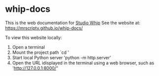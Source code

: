 # whip-docs

This is the web documentation for [Studio Whip](https://github.com/MrScripty/Studio-Whip)
See the website at: https://mrscripty.github.io/whip-docs/


To view this website locally:
1. Open a terminal
2. Mount the project path `cd <path>'
3. Start local Python server 'python -m http.server'
4. Open the URL idisplayed in the terminal using a web browser, such as 'http://127.0.0.1:8000/"